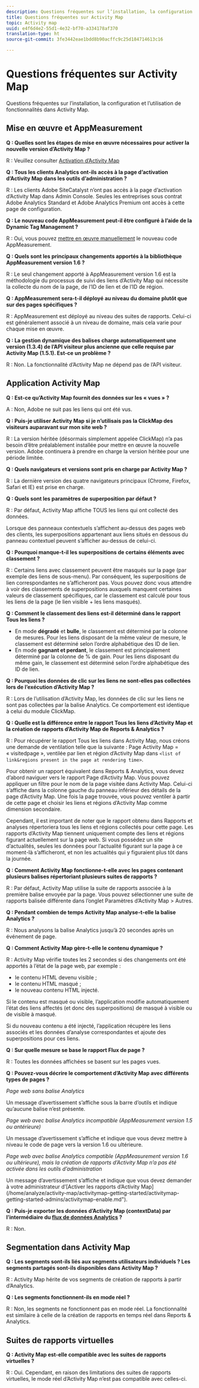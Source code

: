 ```yaml
---
description: Questions fréquentes sur l’installation, la configuration et l’utilisation de fonctionnalités dans Activity Map.
title: Questions fréquentes sur Activity Map
topic: Activity map
uuid: e4f6d4e2-55d1-4e32-bf70-a334178af370
translation-type: ht
source-git-commit: 3fe3442eae1bdd8b90acffc9c25d184714613c16

---
```



# Questions fréquentes sur Activity Map

Questions fréquentes sur l’installation, la configuration et l’utilisation de fonctionnalités dans Activity Map.

## Mise en œuvre et AppMeasurement

**Q : Quelles sont les étapes de mise en œuvre nécessaires pour activer la nouvelle version d’Activity Map ?**

R : Veuillez consulter [Activation d’Activity Map](/help/analyze/activity-map/activitymap-getting-started/activitymap-getting-started-admins/activitymap-enable.md)

**Q : Tous les clients Analytics ont-ils accès à la page d’activation d’Activity Map dans les outils d’administration ?**

R : Les clients Adobe SiteCatalyst n’ont pas accès à la page d’activation d’Activity Map dans Admin Console. Seules les entreprises sous contrat Adobe Analytics Standard et Adobe Analytics Premium ont accès à cette page de configuration.

**Q : Le nouveau code AppMeasurement peut-il être configuré à l’aide de la Dynamic Tag Management ?**

R : Oui, vous pouvez [mettre en œuvre manuellement](https://docs.adobe.com/content/help/fr-FR/dtm/using/tools/analytics-dtm.translate.html) le nouveau code AppMeasurement.

**Q : Quels sont les principaux changements apportés à la bibliothèque AppMeasurement version 1.6 ?**

R : Le seul changement apporté à AppMeasurement version 1.6 est la méthodologie du processus de suivi des liens d’Activity Map qui nécessite la collecte du nom de la page, de l’ID de lien et de l’ID de région.

**Q : AppMeasurement sera-t-il déployé au niveau du domaine plutôt que sur des pages spécifiques ?**

R : AppMeasurement est déployé au niveau des suites de rapports. Celui-ci est généralement associé à un niveau de domaine, mais cela varie pour chaque mise en œuvre.

**Q : La gestion dynamique des balises charge automatiquement une version (1.3.4) de l’API visiteur plus ancienne que celle requise par Activity Map (1.5.1). Est-ce un problème ?**

R : Non. La fonctionnalité d’Activity Map ne dépend pas de l’API visiteur.

## Application Activity Map

<!--**Q: How does Activity Map support Single-Page Applications (SPA)?**

A: 

* Every few seconds, Activity Map scans the web page, looking for changes to the page. ActivityMap finds new content on the page without needing a new page load, but this new content is always attributed to the first pageName found when the page loaded.

* Activity Map checks to see if the visibility of links that it knows about has changed. If a change in visibility is found, then the [Links On Page](/help/analyze/activity-map/activitymap-links-report.md) table's Present column for that link updates with **[!UICONTROL Displayed]** or **[!UICONTROL Hidden]**.

* When user interaction creates new content, any new elements that are found by AppMeasurement to be a link will be added to the **[!UICONTROL Links On Page]** table. Activity Map sends a new data request that includes these new links. The new links should appear in the **[!UICONTROL Links On Page]** table when the data request is handled by the UI.-->

**Q : Est-ce qu’Activity Map fournit des données sur les « vues » ?**

A : Non, Adobe ne suit pas les liens qui ont été vus.

**Q : Puis-je utiliser Activity Map si je n’utilisais pas la ClickMap des visiteurs auparavant sur mon site web ?**

R : La version héritée (désormais simplement appelée ClickMap) n’a pas besoin d’être préalablement installée pour mettre en œuvre la nouvelle version. Adobe continuera à prendre en charge la version héritée pour une période limitée.

**Q : Quels navigateurs et versions sont pris en charge par Activity Map ?**

R : La dernière version des quatre navigateurs principaux (Chrome, Firefox, Safari et IE) est prise en charge.

**Q : Quels sont les paramètres de superposition par défaut ?**

R : Par défaut, Activity Map affiche TOUS les liens qui ont collecté des données.

Lorsque des panneaux contextuels s’affichent au-dessus des pages web des clients, les superpositions appartenant aux liens situés en dessous du panneau contextuel peuvent s’afficher au-dessus de celui-ci.

**Q : Pourquoi manque-t-il les superpositions de certains éléments avec classement ?**

R : Certains liens avec classement peuvent être masqués sur la page (par exemple des liens de sous-menu). Par conséquent, les superpositions de lien correspondantes ne s’afficheront pas. Vous pouvez donc vous attendre à voir des classements de superpositions auxquels manquent certaines valeurs de classement spécifiques, car le classement est calculé pour tous les liens de la page (le lien visible + les liens masqués).

**Q : Comment le classement des liens est-il déterminé dans le rapport Tous les liens ?**

* En mode **dégradé** et **bulle**, le classement est déterminé par la colonne de mesures. Pour les liens disposant de la même valeur de mesure, le classement est déterminé selon l’ordre alphabétique des ID de lien.
* En mode **gagnant et perdant**, le classement est principalement déterminé par la colonne de % de gain. Pour les liens disposant du même gain, le classement est déterminé selon l’ordre alphabétique des ID de lien.

**Q : Pourquoi les données de clic sur les liens ne sont-elles pas collectées lors de l’exécution d’Activity Map ?**

R : Lors de l’utilisation d’Activity Map, les données de clic sur les liens ne sont pas collectées par la balise Analytics. Ce comportement est identique à celui du module ClickMap.

**Q : Quelle est la différence entre le rapport Tous les liens d’Activity Map et la création de rapports d’Activity Map de Reports &amp; Analytics ?**

R : Pour récupérer le rapport Tous les liens dans Activity Map, nous créons une demande de ventilation telle que la suivante : Page Activity Map = « visitedpage », ventilée par lien et région d’Activity Map dans `<list of link&regions present in the page at rendering time>`.

Pour obtenir un rapport équivalent dans Reports &amp; Analytics, vous devez d’abord naviguer vers le rapport Page d’Activity Map. Vous pouvez appliquer un filtre pour le nom de la page visitée dans Activity Map. Celui-ci s’affiche dans la colonne gauche du panneau inférieur des détails de la page d’Activity Map. Une fois la page trouvée, vous pouvez ventiler à partir de cette page et choisir les liens et régions d’Activity Map comme dimension secondaire.

Cependant, il est important de noter que le rapport obtenu dans Rapports et analyses répertoriera tous les liens et régions collectés pour cette page. Les rapports d’Activity Map tiennent uniquement compte des liens et régions figurant actuellement sur la page web. Si vous possédez un site d’actualités, seules les données pour l’actualité figurant sur la page à ce moment-là s’afficheront, et non les actualités qui y figuraient plus tôt dans la journée.

**Q : Comment Activity Map fonctionne-t-elle avec les pages contenant plusieurs balises répertoriant plusieurs suites de rapports ?**

R : Par défaut, Activity Map utilise la suite de rapports associée à la première balise envoyée par la page. Vous pouvez sélectionner une suite de rapports balisée différente dans l’onglet Paramètres d’Activity Map > Autres.

**Q : Pendant combien de temps Activity Map analyse-t-elle la balise Analytics ?**

R : Nous analysons la balise Analytics jusqu’à 20 secondes après un événement de page.

**Q : Comment Activity Map gère-t-elle le contenu dynamique ?**

R : Activity Map vérifie toutes les 2 secondes si des changements ont été apportés à l’état de la page web, par exemple :

* le contenu HTML devenu visible ;
* le contenu HTML masqué ;
* le nouveau contenu HTML injecté.

Si le contenu est masqué ou visible, l’application modifie automatiquement l’état des liens affectés (et donc des superpositions) de masqué à visible ou de visible à masqué.

Si du nouveau contenu a été injecté, l’application récupère les liens associés et les données d’analyse correspondantes et ajoute des superpositions pour ces liens.

**Q : Sur quelle mesure se base le rapport Flux de page ?**

R : Toutes les données affichées se basent sur les pages vues.

**Q : Pouvez-vous décrire le comportement d’Activity Map avec différents types de pages ?**

*Page web sans balise Analytics*

Un message d’avertissement s’affiche sous la barre d’outils et indique qu’aucune balise n’est présente.

*Page web avec balise Analytics incompatible (AppMeasurement version 1.5 ou antérieure)*

Un message d’avertissement s’affiche et indique que vous devez mettre à niveau le code de page vers la version 1.6 ou ultérieure.

*Page web avec balise Analytics compatible (AppMeasurement version 1.6 ou ultérieure), mais la création de rapports d’Activity Map n’a pas été activée dans les outils d’administration*

Un message d’avertissement s’affiche et indique que vous devez demander à votre administrateur d’\[Activer les rapports d’Activity Map\](/home/analyze/activity-map/activitymap-getting-started/activitymap-getting-started-admins/activitymap-enable.md&quot;).

**Q : Puis-je exporter les données d’Activity Map (contextData) par l’intermédiaire du [flux de données Analytics](https://docs.adobe.com/content/help/fr-FR/analytics/export/analytics-data-feed/data-feed-overview.translate.html) ?**

R : Non.

## Segmentation dans Activity Map

**Q : Les segments sont-ils liés aux segments utilisateurs individuels ? Les segments partagés sont-ils disponibles dans Activity Map ?**

R : Activity Map hérite de vos segments de création de rapports à partir d’Analytics.

**Q : Les segments fonctionnent-ils en mode réel ?**

R : Non, les segments ne fonctionnent pas en mode réel. La fonctionnalité est similaire à celle de la création de rapports en temps réel dans Reports &amp; Analytics.

## Suites de rapports virtuelles

**Q : Activity Map est-elle compatible avec les suites de rapports virtuelles ?**

R : Oui. Cependant, en raison des limitations des suites de rapports virtuelles, le mode réel d’Activity Map n’est pas compatible avec celles-ci.
